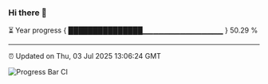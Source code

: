 ### Hi there 👋

⏳ Year progress { ███████████████▁▁▁▁▁▁▁▁▁▁▁▁▁▁▁ } 50.29 %

---

⏰ Updated on Thu, 03 Jul 2025 13:06:24 GMT

![Progress Bar CI](https://github.com/IshwaranRudhara/GIT-ACTION/workflows/Progress%20Bar%20CI/badge.svg)
